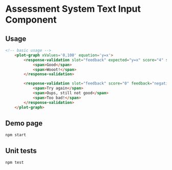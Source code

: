 # Assessment System Text Input Component

## Usage

```html
<!-- basic usage -->
    <plot-graph xValues='0,100' equation='y=x'>
        <response-validation slot="feedback" expected="y=x" score="4" strategy="fuzzyMatch">
            <span>Good</span>
            <span>Wooot!</span>
        </response-validation>

        <response-validation slot="feedback" score="0" feedback="negative" strategy="exactMatch">
            <span>Try again</span>
            <span>Oups, still not good</span>
            <span>Too bad!</span>
        </response-validation>
    </plot-graph>
```

## Demo page

```shell
npm start
```

## Unit tests

```shell
npm test
```
